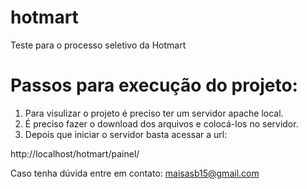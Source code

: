 # hotmart
Teste para o processo seletivo da Hotmart

# Passos para execução do projeto:

1. Para visulizar o projeto é preciso ter um servidor apache local.
2. É preciso fazer o download dos arquivos e colocá-los no servidor.
3. Depois que iniciar o servidor basta acessar a url:

http://localhost/hotmart/painel/

Caso tenha dúvida entre em contato: maisasb15@gmail.com

